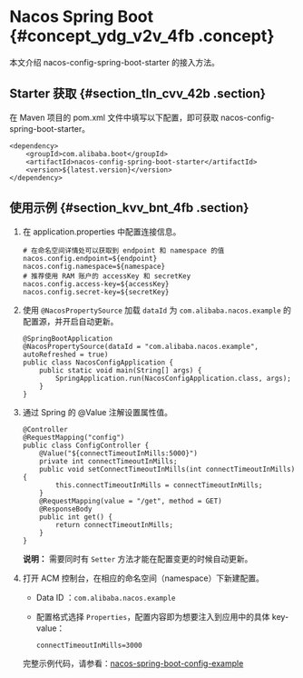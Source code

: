 # Nacos Spring Boot {#concept_ydg_v2v_4fb .concept}

本文介绍 nacos-config-spring-boot-starter 的接入方法。

## Starter 获取 {#section_tln_cvv_42b .section}

在 Maven 项目的 pom.xml 文件中填写以下配置，即可获取 nacos-config-spring-boot-starter。

```
<dependency>
    <groupId>com.alibaba.boot</groupId>
    <artifactId>nacos-config-spring-boot-starter</artifactId>
    <version>${latest.version}</version>
</dependency>
```

## 使用示例 {#section_kvv_bnt_4fb .section}

1.  在 application.properties 中配置连接信息。

    ```
    # 在命名空间详情处可以获取到 endpoint 和 namespace 的值
    nacos.config.endpoint=${endpoint}
    nacos.config.namespace=${namespace}
    # 推荐使用 RAM 账户的 accessKey 和 secretKey
    nacos.config.access-key=${accessKey}
    nacos.config.secret-key=${secretKey}
    
    ```

2.  使用 `@NacosPropertySource` 加载 `dataId` 为 `com.alibaba.nacos.example` 的配置源，并开启自动更新。

    ```
    @SpringBootApplication
    @NacosPropertySource(dataId = "com.alibaba.nacos.example", autoRefreshed = true)
    public class NacosConfigApplication {
        public static void main(String[] args) {
            SpringApplication.run(NacosConfigApplication.class, args);
        }
    }
    ```

3.  通过 Spring 的 @Value 注解设置属性值。

    ```
    @Controller
    @RequestMapping("config")
    public class ConfigController {
        @Value("${connectTimeoutInMills:5000}")
        private int connectTimeoutInMills;
        public void setConnectTimeoutInMills(int connectTimeoutInMills) {
            this.connectTimeoutInMills = connectTimeoutInMills;
        }
        @RequestMapping(value = "/get", method = GET)
        @ResponseBody
        public int get() {
            return connectTimeoutInMills;
        }
    }
    ```

    **说明：** 需要同时有 `Setter` 方法才能在配置变更的时候自动更新。

4.  打开 ACM 控制台，在相应的命名空间（namespace）下新建配置。

    -   Data ID ：`com.alibaba.nacos.example`

    -   配置格式选择 `Properties`，配置内容即为想要注入到应用中的具体 key-value：

        ```
        connectTimeoutInMills=3000
        ```

    完整示例代码，请参看：[nacos-spring-boot-config-example](https://github.com/nacos-group/nacos-examples/tree/acm/nacos-spring-boot-example/nacos-spring-boot-config-example)


